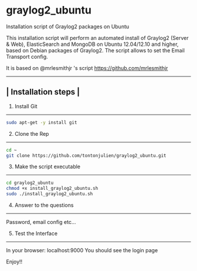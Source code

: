 graylog2_ubuntu
===============

Installation script of Graylog2 packages on Ubuntu

This installation script will perform an automated install of Graylog2 (Server & Web), ElasticSearch and MongoDB on Ubuntu 12.04/12.10 and higher, based on Debian packages of Graylog2.
The script allows to set the Email Transport config.


It is based on @mrlesmithjr 's script https://github.com/mrlesmithjr

----------------------
| Installation steps |
----------------------

1. Install Git
--------------
```bash
sudo apt-get -y install git
```

2. Clone the Rep
----------------
```bash
cd ~
git clone https://github.com/tontonjulien/graylog2_ubuntu.git
```

3. Make the script executable
-----------------------------
```bash
cd graylog2_ubuntu
chmod +x install_graylog2_ubuntu.sh
sudo ./install_graylog2_ubuntu.sh
```
4. Answer to the questions
--------------------------
Password, email config etc...

5. Test the Interface
---------------------
In your browser: localhost:9000
You should see the login page

Enjoy!!
